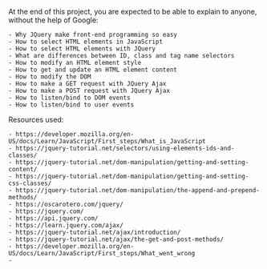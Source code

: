 At the end of this project, you are expected to be able to explain to anyone, without the help of Google:

    - Why JQuery make front-end programming so easy
    - How to select HTML elements in JavaScript
    - How to select HTML elements with JQuery
    - What are differences between ID, class and tag name selectors
    - How to modify an HTML element style
    - How to get and update an HTML element content
    - How to modify the DOM
    - How to make a GET request with JQuery Ajax
    - How to make a POST request with JQuery Ajax
    - How to listen/bind to DOM events
    - How to listen/bind to user events

Resources used:

    - https://developer.mozilla.org/en-US/docs/Learn/JavaScript/First_steps/What_is_JavaScript
    - https://jquery-tutorial.net/selectors/using-elements-ids-and-classes/
    - https://jquery-tutorial.net/dom-manipulation/getting-and-setting-content/
    - https://jquery-tutorial.net/dom-manipulation/getting-and-setting-css-classes/
    - https://jquery-tutorial.net/dom-manipulation/the-append-and-prepend-methods/
    - https://oscarotero.com/jquery/
    - https://jquery.com/
    - https://api.jquery.com/
    - https://learn.jquery.com/ajax/
    - https://jquery-tutorial.net/ajax/introduction/
    - https://jquery-tutorial.net/ajax/the-get-and-post-methods/
    - https://developer.mozilla.org/en-US/docs/Learn/JavaScript/First_steps/What_went_wrong
    - 
